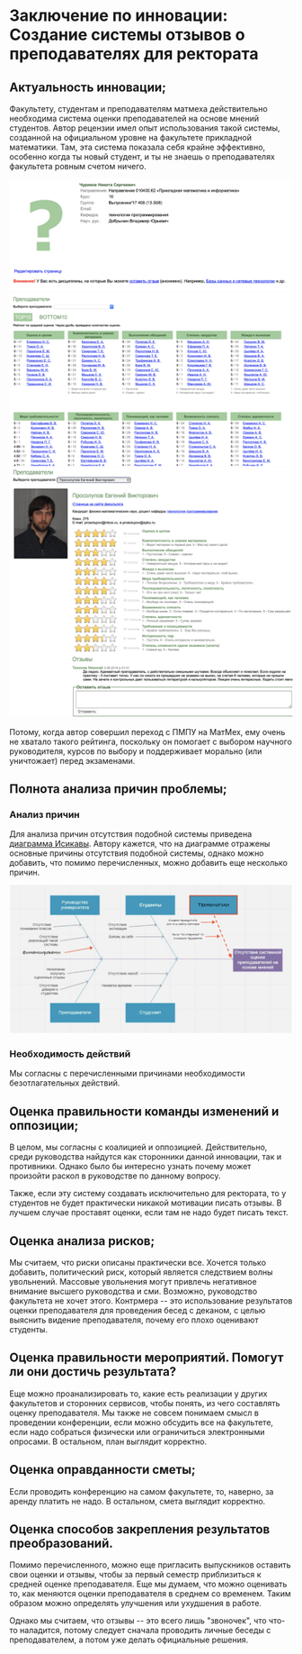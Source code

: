 # Заключение по инновации: Создание системы отзывов о преподавателях для ректората

## Актуальность инновации;

Факультету, студентам и преподавателям матмеха действительно необходима система оценки преподавателей на основе мнений студентов. Автор рецензии имел опыт использования такой системы, созданной на официальном уровне на факультете прикладной математики. Там, эта система показала себя крайне эффективно, особенно когда ты новый студент, и ты не знаешь о преподавателях факультета ровным счетом ничего.

![ex1](images/review/ex1.png)
![ex2](images/review/ex2.png)
![ex3](images/review/ex3.png)

Потому, когда автор совершил переход с ПМПУ на МатМех, ему очень не хватало такого рейтинга, поскольку он помогает с выбором научного руководителя, курсов по выбору и поддерживает морально (или уничтожает) перед экзаменами.

## Полнота анализа причин проблемы;

### Анализ причин

Для анализа причин отсутствия подобной системы приведена [диаграмма Исикавы](https://ru.wikipedia.org/wiki/Диаграмма_Исикавы). Автору кажется, что на диаграмме отражены основные причины отсутствия подобной системы, однако можно добавить, что помимо перечисленных, можно добавить еще несколько причин.

![isicava_diagram.png](images/review/isicava_diagram.png)

### Необходимость действий

Мы согласны с перечисленными причинами необходимости безотлагательных действий.

## Оценка правильности команды изменений и оппозиции;

В целом, мы согласны с коалицией и оппозицией. Действительно, среди руководства найдутся как сторонники данной инновации, так и противники. Однако было бы интересно узнать почему может произойти раскол в руководстве по данному вопросу.

Также, если эту систему создавать исключительно для ректората, то у студентов не будет практически никакой мотивации писать отзывы. В лучшем случае проставят оценки, если там не надо будет писать текст.

## Оценка анализа рисков;

Мы считаем, что риски описаны практически все. Хочется только добавить, политический риск, который является следствием волны увольнений. Массовые увольнения могут привлечь негативное внимание высшего руководства и сми. Возможно, руководство факультета не хочет этого. Контрмера -- это использование результатов оценки преподавателя для проведения бесед с деканом, с целью выяснить видение преподавателя, почему его плохо оценивают студенты.

## Оценка правильности мероприятий. Помогут ли они достичь результата?

Еще можно проанализировать то, какие есть реализации у других факультетов и сторонних сервисов, чтобы понять, из чего составлять оценку преподавателя. Мы также не совсем понимаем смысл в проведении конференции, если можно обсудить все на факультете, если надо собраться физически или ограничиться электронными опросами. В остальном, план выглядит корректно.

## Оценка оправданности сметы;

Если проводить конференцию на самом факультете, то, наверно, за аренду платить не надо. В остальном, смета выглядит корректно.

## Оценка способов закрепления результатов преобразований.

Помимо перечисленного, можно еще пригласить выпускников оставить свои оценки и отзывы, чтобы за первый семестр приблизиться к средней оценке преподавателя. Еще мы думаем, что можно оценивать то, как меняются оценки преподавателя в среднем со временем. Таким образом можно определять улучшения или ухудшения в работе.

Однако мы считаем, что отзывы -- это всего лишь "звоночек", что что-то наладится, потому следует сначала проводить личные беседы с преподавателем, а потом уже делать официальные решения.
